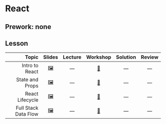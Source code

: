 # React

## Prework: none

## Lesson

Topic | Slides | Lecture | Workshop | Solution | Review
-----:|:------:|:-------:|:--------:|:--------:|:-----:
Intro to React | [🖼️][react-1a] | — | [🔬][react-1c] | — | —
State and Props | [🖼️][react-2a] | — | [🔬][react-2c] | — | —
React Lifecycle | [🖼️][react-3a] | — | [🤝][react-3c] | — | —
Full Stack Data Flow | [🖼️][react-4a] | — | [🤝][react-4c] | — | —

[react-1a]: 1-intro-to-react/Intro%20to%20React.pdf
[react-1c]: https://learn.fullstackacademy.com/workshop/5a5112e0bd81c10004118461/landing
[react-2a]: 2-state-and-props/State%20and%20Props.pdf
[react-2c]: https://learn.fullstackacademy.com/workshop/5a5114a89ecf2d0004a9e933/landing
[react-3a]: 3-react-lifecycle/React%20Lifecycle.pdf
[react-3c]: https://learn.fullstackacademy.com/workshop/5a69f5e80bbb10000404cfd4/landing
[react-4a]: 4-full-stack-data-flow/Full%20Stack%20Data%20Flow.pdf
[react-4c]: https://learn.fullstackacademy.com/workshop/5a6b85ed91fd3800043656e8/landing
